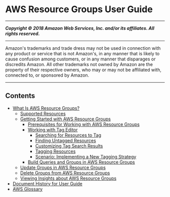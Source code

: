 # AWS Resource Groups User Guide

-----
*****Copyright &copy; 2018 Amazon Web Services, Inc. and/or its affiliates. All rights reserved.*****

-----
Amazon's trademarks and trade dress may not be used in 
     connection with any product or service that is not Amazon's, 
     in any manner that is likely to cause confusion among customers, 
     or in any manner that disparages or discredits Amazon. All other 
     trademarks not owned by Amazon are the property of their respective
     owners, who may or may not be affiliated with, connected to, or 
     sponsored by Amazon.

-----
## Contents
+ [What Is AWS Resource Groups?](welcome.md)
   + [Supported Resources](supported-resources.md)
   + [Getting Started with AWS Resource Groups](gettingstarted.md)
      + [Prerequisites for Working with AWS Resource Groups](gettingstarted-prereqs.md)
      + [Working with Tag Editor](tag-editor.md)
         + [Searching for Resources to Tag](searching-resources-to-tag.md)
         + [Finding Untagged Resources](scenario-finding-untagged.md)
         + [Customizing Tag Search Results](customizing-tag-search-results.md)
         + [Tagging Resources](tagging-resources.md)
         + [Scenario: Implementing a New Tagging Strategy](scenario-implementing-tagging.md)
      + [Build Queries and Groups in AWS Resource Groups](gettingstarted-query.md)
   + [Update Groups in AWS Resource Groups](updating-resource-groups.md)
   + [Delete Groups from AWS Resource Groups](deleting-resource-groups.md)
   + [Viewing Insights about AWS Resource Groups](viewing-group-insights.md)
+ [Document History for User Guide](doc-history.md)
+ [AWS Glossary](glossary.md)
